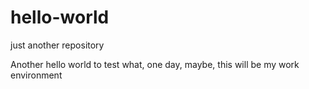 # hello-world
just another repository

Another hello world to test what, one day, maybe, this will be my work environment
